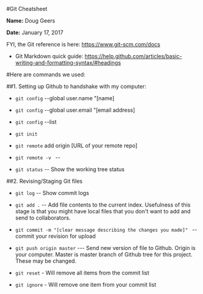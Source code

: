 #Git Cheatsheet

**Name:** Doug Geers

**Date:** January 17, 2017

FYI, the Git reference is here: https://www.git-scm.com/docs

- Git Markdown quick guide: https://help.github.com/articles/basic-writing-and-formatting-syntax/#headings


#Here are commands we used:

##1. Setting up Github to handshake with my computer:

- `git config` --global user.name "[name]

- `git config` --global user.email "[email address]

- `git config` --list

- `git init`

- `git remote` add origin [URL of your remote repo]

- `git remote -v ` -- 

- `git status`  -- Show the working tree status


##2. Revising/Staging Git files

- `git log`    -- Show commit logs

- `git add .`  --  Add file contents to the current index.  Usefulness of this stage is that you might have local files that you don't want to add and send to collaborators.  

- `git commit -m "[clear message describing the changes you made]" ` -- commit your revision for upload

- `git push origin master`  --- Send new version of file to Github. Origin is your computer.  Master is master branch of Github tree for this project.  These may be changed.

- `git reset` - Will remove all items from the commit list

- `git ignore` - Will remove one item from your commit list

